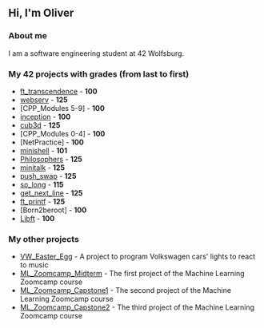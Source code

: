 ## Hi, I'm Oliver

### About me

I am a software engineering student at 42 Wolfsburg.

### My 42 projects with grades (from last to first)
- [ft_transcendence](https://github.com/De1iad/master_of_pong) - **100**
- [webserv](https://github.com/De1iad/WebServ) - **125**
- [CPP_Modules 5-9] - **100**
- [inception](https://github.com/De1iad/inception) - **100**
- [cub3d](https://github.com/De1iad/cub3D) - **125**
- [CPP_Modules 0-4] - **100**
- [NetPractice] - **100**
- [minishell](https://github.com/De1iad/minishell) - **101**
- [Philosophers](https://github.com/De1iad/Philosophers) - **125**
- [minitalk](https://github.com/De1iad/minitalk) - **125**
- [push_swap](https://github.com/De1iad/push_swap) - **125**
- [so_long](https://github.com/De1iad/so_long) - **115**
- [get_next_line](https://github.com/De1iad/get_next_line) - **125**
- [ft_printf](https://github.com/De1iad/ft_printf) - **125**
- [Born2beroot] - **100**
- [Libft](https://github.com/De1iad/LibFt) - **100**

### My other projects
- [VW_Easter_Egg](https://github.com/De1iad/VW_Easter_Egg) - A project to program Volkswagen cars' lights to react to music
- [ML_Zoomcamp_Midterm](https://github.com/De1iad/ML-Zoomcamp-MidTerm) - The first project of the Machine Learning Zoomcamp course
- [ML_Zoomcamp_Capstone1](https://github.com/De1iad/ML-Zoomcamp-Capstone1) - The second project of the Machine Learning Zoomcamp course
- [ML_Zoomcamp_Capstone2](https://github.com/De1iad/ML-Zoomcamp-Capstone2) - The third project of the Machine Learning Zoomcamp course

